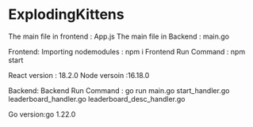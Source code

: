 # ExplodingKittens

The main file in frontend : App.js
The main file in Backend : main.go

Frontend:
Importing nodemodules : npm i
Frontend Run Command : npm start

React version : 18.2.0
Node versoin :16.18.0

Backend:
Backend Run Command : go run main.go start_handler.go leaderboard_handler.go leaderboard_desc_handler.go

Go version:go 1.22.0

